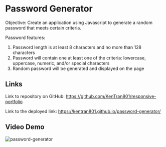 # Password Generator

Objective: Create an application using Javascript to generate a random password that meets certain criteria.

Password features:
1. Password length is at least 8 characters and no more than 128 characters
2. Password will contain one at least one of the criteria: lowercase, uppercase, numeric, and/or special characters 
3. Random password will be generated and displayed on the page

## Links

Link to repository on GitHub: https://github.com/KenTran801/responsive-portfolio

Link to the deployed link: https://kentran801.github.io/password-generator/

## Video Demo
![password-generator](https://user-images.githubusercontent.com/72709180/102731356-d9e44000-42f4-11eb-85c0-fb95b690cb26.gif)
